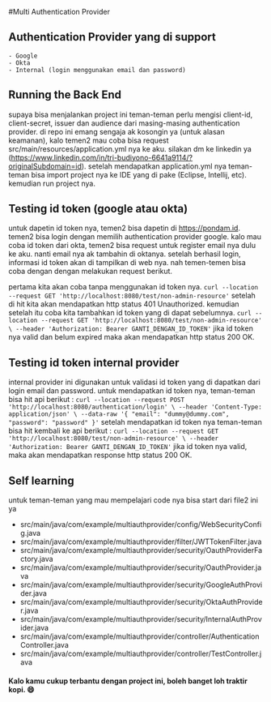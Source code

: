 #Multi Authentication Provider

## Authentication Provider yang di support 
    - Google
    - Okta
    - Internal (login menggunakan email dan password)

## Running the Back End
supaya bisa menjalankan project ini teman-teman perlu mengisi client-id, client-secret, issuer dan audience dari 
masing-masing authentication provider. di repo ini emang sengaja ak kosongin ya (untuk alasan keamanan), kalo temen2 mau coba bisa request 
src/main/resources/application.yml nya ke aku. silakan dm ke linkedin ya (https://www.linkedin.com/in/tri-budiyono-6641a9114/?originalSubdomain=id). 
setelah mendapatkan application.yml nya teman-teman bisa import project nya ke IDE yang di pake (Eclipse, Intellij, etc). 
kemudian run project nya.

## Testing id token (google atau okta)
untuk dapetin id token nya, temen2 bisa dapetin di https://pondam.id. temen2 bisa login dengan memilih authentication provider google.
kalo mau coba id token dari okta, temen2 bisa request untuk register email nya dulu ke aku. nanti email nya ak tambahin di oktanya.
setelah berhasil login, informasi id token akan di tampilkan di web nya. nah temen-temen bisa coba dengan dengan melakukan request berikut.

pertama kita akan coba tanpa menggunakan id token nya. 
`curl --location --request GET 'http://localhost:8080/test/non-admin-resource'`
setelah di hit kita akan mendapatkan http status 401 Unauthorized.
kemudian setelah itu coba kita tambahkan id token yang di dapat sebelumnya.
`curl --location --request GET 'http://localhost:8080/test/non-admin-resource' \
--header 'Authorization: Bearer GANTI_DENGAN_ID_TOKEN'`
jika id token nya valid dan belum expired maka akan mendapatkan http status 200 OK.

## Testing id token internal provider
internal provider ini digunakan untuk validasi id token yang di dapatkan dari login email dan password. 
untuk mendapatkan id token nya, teman-teman bisa hit api berikut :
`curl --location --request POST 'http://localhost:8080/authentication/login' \
--header 'Content-Type: application/json' \
--data-raw '{
"email": "dummy@dummy.com",
"password": "password"
}'`
setelah mendapatkan id token nya teman-teman bisa hit kembali ke api berikut : 
`curl --location --request GET 'http://localhost:8080/test/non-admin-resource' \
--header 'Authorization: Bearer GANTI_DENGAN_ID_TOKEN'`
jika id token nya valid, maka akan mendapatkan response http status 200 OK.

## Self learning
untuk teman-teman yang mau mempelajari code nya bisa start dari file2 ini ya
- src/main/java/com/example/multiauthprovider/config/WebSecurityConfig.java
- src/main/java/com/example/multiauthprovider/filter/JWTTokenFilter.java
- src/main/java/com/example/multiauthprovider/security/OauthProviderFactory.java
- src/main/java/com/example/multiauthprovider/security/OauthProvider.java
- src/main/java/com/example/multiauthprovider/security/GoogleAuthProvider.java
- src/main/java/com/example/multiauthprovider/security/OktaAuthProvider.java
- src/main/java/com/example/multiauthprovider/security/InternalAuthProvider.java
- src/main/java/com/example/multiauthprovider/controller/AuthenticationController.java
- src/main/java/com/example/multiauthprovider/controller/TestController.java


#### Kalo kamu cukup terbantu dengan project ini, boleh banget loh traktir kopi. 😄



